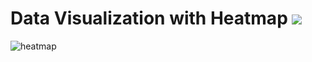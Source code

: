 # Data Visualization with Heatmap [![](https://img.shields.io/badge/codepan-ready-success)](https://codepen.io/roschy/pen/mdmVWbO?editors=0010)
![heatmap](https://user-images.githubusercontent.com/17887606/126479353-67bbcdfd-6b58-4cdc-bf01-9d41cf41d482.png)